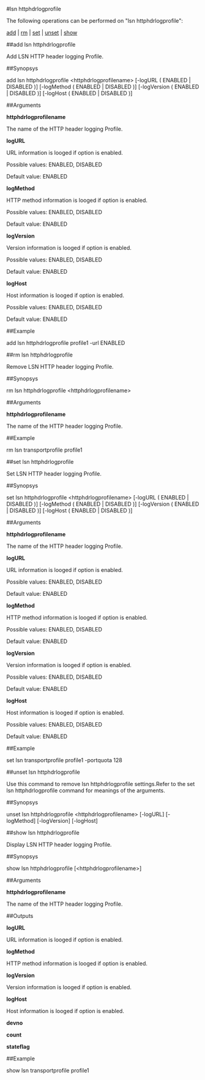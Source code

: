 #lsn httphdrlogprofile

The following operations can be performed on "lsn httphdrlogprofile":


[add](#add-lsn-httphdrlogprofile) | [rm](#rm-lsn-httphdrlogprofile) | [set](#set-lsn-httphdrlogprofile) | [unset](#unset-lsn-httphdrlogprofile) | [show](#show-lsn-httphdrlogprofile)

##add lsn httphdrlogprofile

Add LSN HTTP header logging Profile.


##Synopsys

add lsn httphdrlogprofile &lt;httphdrlogprofilename> [-logURL ( ENABLED | DISABLED )] [-logMethod ( ENABLED | DISABLED )] [-logVersion ( ENABLED | DISABLED )] [-logHost ( ENABLED | DISABLED )]


##Arguments

<b>httphdrlogprofilename</b>
The name of the HTTP header logging Profile.

<b>logURL</b>
URL information is looged if option is enabled.
Possible values: ENABLED, DISABLED
Default value: ENABLED

<b>logMethod</b>
HTTP method information is looged if option is enabled.
Possible values: ENABLED, DISABLED
Default value: ENABLED

<b>logVersion</b>
Version information is looged if option is enabled.
Possible values: ENABLED, DISABLED
Default value: ENABLED

<b>logHost</b>
Host information is looged if option is enabled.
Possible values: ENABLED, DISABLED
Default value: ENABLED



##Example

add lsn httphdrlogprofile profile1  -url ENABLED

##rm lsn httphdrlogprofile

Remove LSN HTTP header logging Profile.


##Synopsys

rm lsn httphdrlogprofile &lt;httphdrlogprofilename>


##Arguments

<b>httphdrlogprofilename</b>
The name of the HTTP header logging Profile.



##Example

rm lsn transportprofile profile1 

##set lsn httphdrlogprofile

Set  LSN HTTP header logging Profile.


##Synopsys

set lsn httphdrlogprofile &lt;httphdrlogprofilename> [-logURL ( ENABLED | DISABLED )] [-logMethod ( ENABLED | DISABLED )] [-logVersion ( ENABLED | DISABLED )] [-logHost ( ENABLED | DISABLED )]


##Arguments

<b>httphdrlogprofilename</b>
The name of the HTTP header logging Profile.

<b>logURL</b>
URL information is looged if option is enabled.
Possible values: ENABLED, DISABLED
Default value: ENABLED

<b>logMethod</b>
HTTP method information is looged if option is enabled.
Possible values: ENABLED, DISABLED
Default value: ENABLED

<b>logVersion</b>
Version information is looged if option is enabled.
Possible values: ENABLED, DISABLED
Default value: ENABLED

<b>logHost</b>
Host information is looged if option is enabled.
Possible values: ENABLED, DISABLED
Default value: ENABLED



##Example

set lsn transportprofile profile1 -portquota 128

##unset lsn httphdrlogprofile

Use this command to remove lsn httphdrlogprofile settings.Refer to the set lsn httphdrlogprofile command for meanings of the arguments.


##Synopsys

unset lsn httphdrlogprofile &lt;httphdrlogprofilename> [-logURL] [-logMethod] [-logVersion] [-logHost]


##show lsn httphdrlogprofile

Display LSN HTTP header logging Profile.


##Synopsys

show lsn httphdrlogprofile [&lt;httphdrlogprofilename>]


##Arguments

<b>httphdrlogprofilename</b>
The name of the HTTP header logging Profile.



##Outputs

<b>logURL</b>
URL information is looged if option is enabled.

<b>logMethod</b>
HTTP method information is looged if option is enabled.

<b>logVersion</b>
Version information is looged if option is enabled.

<b>logHost</b>
Host information is looged if option is enabled.

<b>devno</b>

<b>count</b>

<b>stateflag</b>



##Example

show lsn transportprofile profile1

